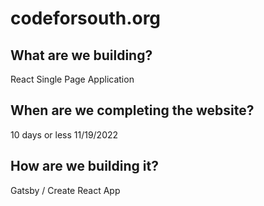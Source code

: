 # codeforsouth.org 

## What are we building?

React Single Page Application

## When are we completing the website?

10 days or less 11/19/2022

## How are we building it?

Gatsby / Create React App